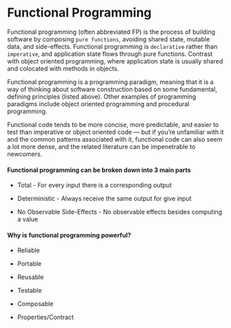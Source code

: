 # Functional Programming

Functional programming (often abbreviated FP) is the process of building software by composing `pure functions`, avoiding shared state, mutable data, and side-effects. Functional programming is `declarative` rather than `imperative`, and application state flows through pure functions. Contrast with object oriented programming, where application state is usually shared and colocated with methods in objects.

Functional programming is a programming paradigm, meaning that it is a way of thinking about software construction based on some fundamental, defining principles (listed above). Other examples of programming paradigms include object oriented programming and procedural programming.

Functional code tends to be more concise, more predictable, and easier to test than imperative or object oriented code — but if you’re unfamiliar with it and the common patterns associated with it, functional code can also seem a lot more dense, and the related literature can be impenetrable to newcomers.

#### Functional programming can be broken down into 3 main parts

-   Total - For every input there is a corresponding output

-   Deterministic - Always receive the same output for give input

-   No Observable Side-Effects - No observable effects besides computing a value

#### Why is functional programming powerful?

-   Reliable

-   Portable

-   Reusable

-   Testable

-   Composable

-   Properties/Contract

